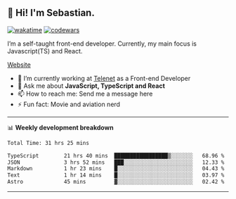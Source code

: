 ## 👋 Hi! I'm Sebastian.

[![wakatime](https://wakatime.com/badge/user/df0036c6-328a-4a39-be9b-e49417ed22a1.svg)](https://wakatime.com/@df0036c6-328a-4a39-be9b-e49417ed22a1)
[![codewars](https://www.codewars.com/users/sebavuye/badges/small)](https://www.codewars.com/users/sebavuye)

I’m a self-taught front-end developer. Currently, my main focus is Javascript(TS) and React.

[Website](https://sebastianvuye.be)

- 🔭 I’m currently working at [Telenet](https://telenet.be/) as a Front-end Developer
- 💬 Ask me about **JavaScript, TypeScript and React**
- 📫 How to reach me: Send me a message here
- ⚡ Fun fact: Movie and aviation nerd

-------

📊 **Weekly development breakdown**

<!--START_SECTION:waka-->

```txt
Total Time: 31 hrs 25 mins

TypeScript        21 hrs 40 mins  █████████████████▒░░░░░░░   68.96 %
JSON              3 hrs 52 mins   ███░░░░░░░░░░░░░░░░░░░░░░   12.33 %
Markdown          1 hr 23 mins    █░░░░░░░░░░░░░░░░░░░░░░░░   04.43 %
Text              1 hr 14 mins    █░░░░░░░░░░░░░░░░░░░░░░░░   03.97 %
Astro             45 mins         ▓░░░░░░░░░░░░░░░░░░░░░░░░   02.42 %
```

<!--END_SECTION:waka-->
-------
